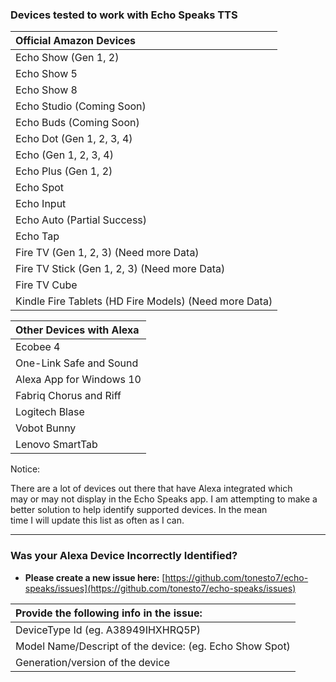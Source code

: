 ### <h3 class="doc-head">Devices tested to work with Echo Speaks TTS</h3>

| **Official Amazon Devices**                           |
| :---------------------------------------------------- |
| Echo Show (Gen 1, 2)                                  |
| Echo Show 5                                           |
| Echo Show 8                                           |
| Echo Studio (Coming Soon)                             |
| Echo Buds (Coming Soon)                               |
| Echo Dot (Gen 1, 2, 3, 4)                             |
| Echo (Gen 1, 2, 3, 4)                                 |
| Echo Plus (Gen 1, 2)                                  |
| Echo Spot                                             |
| Echo Input                                            |
| Echo Auto (Partial Success)                           |
| Echo Tap                                              |
| Fire TV (Gen 1, 2, 3) (Need more Data)                |
| Fire TV Stick (Gen 1, 2, 3) (Need more Data)          |
| Fire TV Cube                                          |
| Kindle Fire Tablets (HD Fire Models) (Need more Data) |

| **Other Devices with Alexa** |
| :--------------------------- |
| Ecobee 4                     |
| One-Link Safe and Sound      |
| Alexa App for Windows 10     |
| Fabriq Chorus and Riff       |
| Logitech Blase               |
| Vobot Bunny                  |
| Lenovo SmartTab              |

<p class="red">Notice:</p>
  There are a lot of devices out there that have Alexa integrated which may or may not display in the Echo Speaks app.
  I am attempting to make a better solution to help identify supported devices.
  In the mean time I will update this list as often as I can.

---

### <h3 class="doc-head">Was your Alexa Device Incorrectly Identified?</h3>

- **Please create a new issue here:** [https://github.com/tonesto7/echo-speaks/issues](https://github.com/tonesto7/echo-speaks/issues)

| **Provide the following info in the issue:**            |
| :------------------------------------------------------ |
| DeviceType Id (eg. A38949IHXHRQ5P)                      |
| Model Name/Descript of the device: (eg. Echo Show Spot) |
| Generation/version of the device                        |
